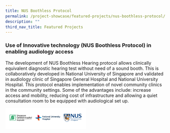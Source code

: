 ```yaml
---
title: NUS Boothless Protocol
permalink: /project-showcase/featured-projects/nus-boothless-protocol/
description: ""
third_nav_title: Featured Projects
---
```

### Use of Innovative technology (NUS Boothless Protocol) in enabling audiology access

The development of NUS Boothless Hearing protocol allows clinically equivalent diagnostic hearing test without need of a sound booth. This is collaboratively developed in National University of Singapore and validated in audiology clinic of Singapore General Hospital and National University Hospital. This protocol enables implementation of novel community clinics in the community settings. Some of the advantages include: increase access and mobility, reducing cost of infrastructure and allowing a quiet consultation room to be equipped with audiological set up.

<img style="width:50%" src="/images/Featured%20Projects/NUS%20Boothless/nus%20logos.png">